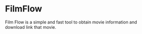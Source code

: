 # FilmFlow
Film Flow is a simple and fast tool to obtain movie information and download link that movie.
